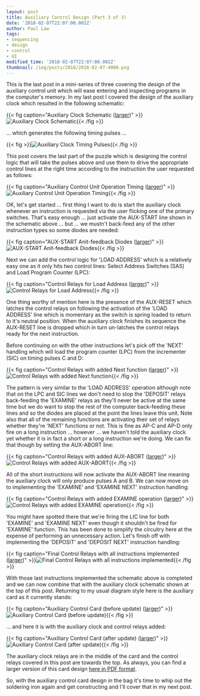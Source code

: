 ```yaml
---
layout: post
title: Auxiliary Control Design (Part 3 of 3)
date: '2018-02-07T22:07:00.001Z'
author: Paul Law
tags:
- sequencing
- design
- control
- UI
modified_time: '2018-02-07T22:07:00.001Z'
thumbnail: /img/posts/2018/2018-02-07-4000.png
---
```


This is the last post in a mini-series of three covering the design of the auxiliary control unit which will ease entering and inspecting programs in the computer's memory. In my last post I covered the design of the auxiliary clock which resulted in the following schematic:

{{< fig caption="Auxiliary Clock Schematic ([larger](/img/posts/2018/2018-02-07-1000.png))" >}}![Auxiliary Clock Schematic](/img/posts/2018/2018-02-07-0000.png){{< /fig >}}

... which generates the following timing pulses ...

{{< fig >}}![Auxiliary Clock Timing Pulses](/img/posts/2018/2018-02-07-0001.png){{< /fig >}}

This post covers the last part of the puzzle which is designing the control logic that will take the pulses above and use them to drive the appropriate control lines at the right time according to the instruction the user requested as follows:

{{< fig caption="Auxiliary Control Unit Operation Timing ([larger](/img/posts/2018/2018-02-07-1001.png))" >}}![Auxiliary Control Unit Operation Timing](/img/posts/2018/2018-02-07-0002.png){{< /fig >}}

OK, let's get started ... first thing I want to do is start the auxiliary clock whenever an instruction is requested via the user flicking one of the primary switches. That's easy enough ... just activate the AUX-START line shown in the schematic above ... but ... we mustn't back-feed any of the other instruction types so some diodes are needed:

{{< fig caption="AUX-START Anit-feedback Diodes ([larger](/img/posts/2018/2018-02-07-1002.png))" >}}![AUX-START Anit-feedback Diodes](/img/posts/2018/2018-02-07-0003.png){{< /fig >}}

Next we can add the control logic for 'LOAD ADDRESS' which is a relatively easy one as it only hits two control lines: Select Address Switches (SAS) and Load Program Counter (LPC):

{{< fig caption="Control Relays for Load Address ([larger](/img/posts/2018/2018-02-07-1003.png))" >}}![Control Relays for Load Address](/img/posts/2018/2018-02-07-0004.png){{< /fig >}}

One thing worthy of mention here is the presence of the AUX-RESET which latches the control relays on following the activation of the 'LOAD ADDRESS' line which is momentary as the switch is spring loaded to return to it's neutral position. When the auxiliary clock finishes its sequence the AUX-RESET line is dropped which in turn un-latches the control relays ready for the next instruction.

Before continuing on with the other instructions let's pick off the 'NEXT' handling which will load the program counter (LPC) from the incrementer (SIC) on timing pulses C and D:

{{< fig caption="Control Relays with added Next function ([larger](/img/posts/2018/2018-02-07-1004.png))" >}}![Control Relays with added Next function](/img/posts/2018/2018-02-07-0005.png){{< /fig >}}

The pattern is very similar to the 'LOAD ADDRESS' operation although note that on the LPC and SIC lines we don't need to stop the 'DEPOSIT' relays back-feeding the 'EXAMINE' relays as they'll never be active at the same time but we do want to stop the rest of the computer back-feeding these lines and so the diodes are placed at the point the lines leave this unit. Note also that all of the remaining functions are activating their set of relays whether they're 'NEXT' functions or not. This is fine as AP-C and AP-D only fire on a long instruction ... however ... we haven't told the auxiliary clock yet whether it is in fact a short or a long instruction we're doing. We can fix that though by setting the AUX-ABORT line:

{{< fig caption="Control Relays with added AUX-ABORT ([larger](/img/posts/2018/2018-02-07-1005.png))" >}}![Control Relays with added AUX-ABORT](/img/posts/2018/2018-02-07-0006.png){{< /fig >}}

All of the short instructions will now activate the AUX-ABORT line meaning the auxiliary clock will only produce pulses A and B. We can now move on to implementing the 'EXAMINE' and 'EXAMINE NEXT' instruction handling:

{{< fig caption="Control Relays with added EXAMINE operation ([larger](/img/posts/2018/2018-02-07-1006.png))" >}}![Control Relays with added EXAMINE operation](/img/posts/2018/2018-02-07-0007.png){{< /fig >}}

You might have spotted there that we're firing the LIC line for both 'EXAMINE' and 'EXAMINE NEXT' even though it shouldn't be fired for 'EXAMINE' function. This has been done to simplify the circuitry here at the expense of performing an unnecessary action. Let's finish off with implementing the 'DEPOSIT' and 'DEPOSIT NEXT' instruction handling:

{{< fig caption="Final Control Relays with all instructions implemented ([larger](/img/posts/2018/2018-02-07-1007.png))" >}}![Final Control Relays with all instructions implemented](/img/posts/2018/2018-02-07-0008.png){{< /fig >}}

With those last instructions implemented the schematic above is completed and we can now combine that with the auxiliary clock schematic shown at the top of this post. Returning to my usual diagram style here is the auxiliary card as it currently stands:

{{< fig caption="Auxiliary Control Card (before update) ([larger](/img/posts/2018/2018-02-07-1008.png))" >}}![Auxiliary Control Card (before update)](/img/posts/2018/2018-02-07-0009.png){{< /fig >}}

... and here it is with the auxiliary clock and control relays added:

{{< fig caption="Auxiliary Control Card (after update) ([larger](/img/posts/2018/2018-02-07-1009.png))" >}}![Auxiliary Control Card (after update)](/img/posts/2018/2018-02-07-0010.png){{< /fig >}}

The auxiliary clock relays are in the middle of the card and the control relays covered in this post are towards the top. As always, you can find a larger version of this card design [here in PDF format](/pdf/aux-switch-ctrl-3.pdf).

So, with the auxiliary control card design in the bag it's time to whip out the soldering iron again and get constructing and I'll cover that in my next post.
